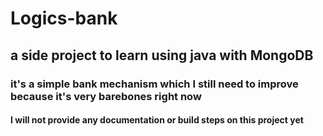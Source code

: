 # Logics-bank

## a side project to learn using java with MongoDB

### it's a simple bank mechanism which I still need to improve because it's very barebones right now

#### I will not provide any documentation or build steps on this project yet
